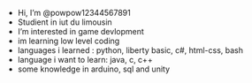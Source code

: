 - Hi, I’m @powpow12344567891
- Studient in iut du limousin
- I’m interested in game devlopment
- im learning low level coding
- languages i learned : python, liberty basic, c#, html-css, bash 
- language i want to learn: java, c, c++
- some knowledge in arduino, sql and unity 

<!---
ajout de em a fairt et rendre plus beau
--->
